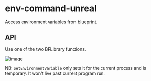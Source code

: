 # env-command-unreal
Access environment variables from blueprint.

## API

Use one of the two BPLibrary functions.

![image](https://user-images.githubusercontent.com/542365/114750205-95980800-9d08-11eb-97a1-872dbe100735.png)

NB: ```SetEnvironmentVariable``` only sets it for the current process and is temporary. It won't live past current program run.
